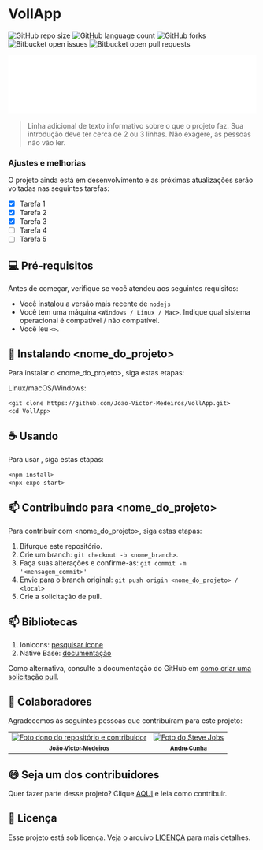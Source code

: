 # VollApp

![GitHub repo size](https://img.shields.io/github/repo-size/Joao-Victor-Medeiros/VollApp?style=for-the-badge)
![GitHub language count](https://img.shields.io/github/languages/count/Joao-Victor-Medeiros/VollApp?style=for-the-badge)
![GitHub forks](https://img.shields.io/github/forks/Joao-Victor-Medeiros/VollApp?style=for-the-badge)
![Bitbucket open issues](https://img.shields.io/bitbucket/issues/Joao-Victor-Medeiros/VollApp?style=for-the-badge)
![Bitbucket open pull requests](https://img.shields.io/bitbucket/pr-raw/Joao-Victor-Medeiros/VollApp?style=for-the-badge)

<img src="src/assets/vollgitfolder.png" alt="Exemplo imagem">

> Linha adicional de texto informativo sobre o que o projeto faz. Sua introdução deve ter cerca de 2 ou 3 linhas. Não exagere, as pessoas não vão ler.

### Ajustes e melhorias

O projeto ainda está em desenvolvimento e as próximas atualizações serão voltadas nas seguintes tarefas:

- [x] Tarefa 1
- [x] Tarefa 2
- [x] Tarefa 3
- [ ] Tarefa 4
- [ ] Tarefa 5

## 💻 Pré-requisitos

Antes de começar, verifique se você atendeu aos seguintes requisitos:

* Você instalou a versão mais recente de `nodejs`
* Você tem uma máquina `<Windows / Linux / Mac>`. Indique qual sistema operacional é compatível / não compatível.
* Você leu `<>`.

## 🚀 Instalando <nome_do_projeto>

Para instalar o <nome_do_projeto>, siga estas etapas:

Linux/macOS/Windows:
```
<git clone https://github.com/Joao-Victor-Medeiros/VollApp.git>
<cd VollApp>
```

## ☕ Usando <VollApp>

Para usar <VollApp>, siga estas etapas:

```
<npm install>
<npx expo start>
```

## 📫 Contribuindo para <nome_do_projeto>

Para contribuir com <nome_do_projeto>, siga estas etapas:

1. Bifurque este repositório.
2. Crie um branch: `git checkout -b <nome_branch>`.
3. Faça suas alterações e confirme-as: `git commit -m '<mensagem_commit>'`
4. Envie para o branch original: `git push origin <nome_do_projeto> / <local>`
5. Crie a solicitação de pull.

## 📫 Bibliotecas

1. Ionicons: [pesquisar ícone](https://icons.expo.fyi/Index)
2. Native Base: [documentação](https://docs.nativebase.io/getting-started)


Como alternativa, consulte a documentação do GitHub em [como criar uma solicitação pull](https://help.github.com/en/github/collaborating-with-issues-and-pull-requests/creating-a-pull-request).

## 🤝 Colaboradores

Agradecemos às seguintes pessoas que contribuíram para este projeto:

<table>
  <tr>
    <td align="center">
      <a href="#">
        <img src="https://avatars.githubusercontent.com/u/53875554?s=400&u=8796e5e7014e7de758b401d14eb4a5310225424e&v=4" width="100px;" alt="Foto dono do repositório e contribuidor"/><br>
        <sub>
          <b>João Victor Medeiros</b>
        </sub>
      </a>
    </td>
    <td align="center">
      <a href="#">
        <img src="https://avatars.githubusercontent.com/u/54721131?v=4" width="100px;" alt="Foto do Steve Jobs"/><br>
        <sub>
          <b>Andre Cunha</b>
        </sub>
      </a>
    </td>
  </tr>
</table>

## 😄 Seja um dos contribuidores

Quer fazer parte desse projeto? Clique [AQUI](CONTRIBUTING.md) e leia como contribuir.

## 📝 Licença

Esse projeto está sob licença. Veja o arquivo [LICENÇA](LICENSE.md) para mais detalhes.
